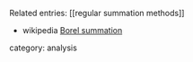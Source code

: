 Related entries: [[regular summation methods]]

* wikipedia [Borel summation](http://en.wikipedia.org/wiki/Borel_summation)

category: analysis
